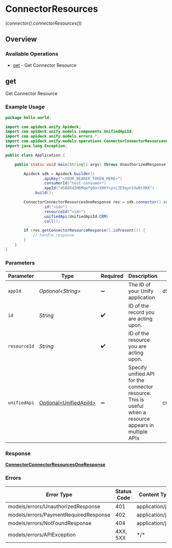 # ConnectorResources
(*connector().connectorResources()*)

## Overview

### Available Operations

* [get](#get) - Get Connector Resource

## get

Get Connector Resource

### Example Usage

```java
package hello.world;

import com.apideck.unify.Apideck;
import com.apideck.unify.models.components.UnifiedApiId;
import com.apideck.unify.models.errors.*;
import com.apideck.unify.models.operations.ConnectorConnectorResourcesOneResponse;
import java.lang.Exception;

public class Application {

    public static void main(String[] args) throws UnauthorizedResponse, PaymentRequiredResponse, NotFoundResponse, Exception {

        Apideck sdk = Apideck.builder()
                .apiKey("<YOUR_BEARER_TOKEN_HERE>")
                .consumerId("test-consumer")
                .appId("dSBdXd2H6Mqwfg0atXHXYcysLJE9qyn1VwBtXHX")
            .build();

        ConnectorConnectorResourcesOneResponse res = sdk.connector().connectorResources().get()
                .id("<id>")
                .resourceId("<id>")
                .unifiedApi(UnifiedApiId.CRM)
                .call();

        if (res.getConnectorResourceResponse().isPresent()) {
            // handle response
        }
    }
}
```

### Parameters

| Parameter                                                                                               | Type                                                                                                    | Required                                                                                                | Description                                                                                             | Example                                                                                                 |
| ------------------------------------------------------------------------------------------------------- | ------------------------------------------------------------------------------------------------------- | ------------------------------------------------------------------------------------------------------- | ------------------------------------------------------------------------------------------------------- | ------------------------------------------------------------------------------------------------------- |
| `appId`                                                                                                 | *Optional\<String>*                                                                                     | :heavy_minus_sign:                                                                                      | The ID of your Unify application                                                                        | dSBdXd2H6Mqwfg0atXHXYcysLJE9qyn1VwBtXHX                                                                 |
| `id`                                                                                                    | *String*                                                                                                | :heavy_check_mark:                                                                                      | ID of the record you are acting upon.                                                                   |                                                                                                         |
| `resourceId`                                                                                            | *String*                                                                                                | :heavy_check_mark:                                                                                      | ID of the resource you are acting upon.                                                                 |                                                                                                         |
| `unifiedApi`                                                                                            | [Optional\<UnifiedApiId>](../../models/components/UnifiedApiId.md)                                      | :heavy_minus_sign:                                                                                      | Specify unified API for the connector resource. This is useful when a resource appears in multiple APIs | crm                                                                                                     |

### Response

**[ConnectorConnectorResourcesOneResponse](../../models/operations/ConnectorConnectorResourcesOneResponse.md)**

### Errors

| Error Type                            | Status Code                           | Content Type                          |
| ------------------------------------- | ------------------------------------- | ------------------------------------- |
| models/errors/UnauthorizedResponse    | 401                                   | application/json                      |
| models/errors/PaymentRequiredResponse | 402                                   | application/json                      |
| models/errors/NotFoundResponse        | 404                                   | application/json                      |
| models/errors/APIException            | 4XX, 5XX                              | \*/\*                                 |